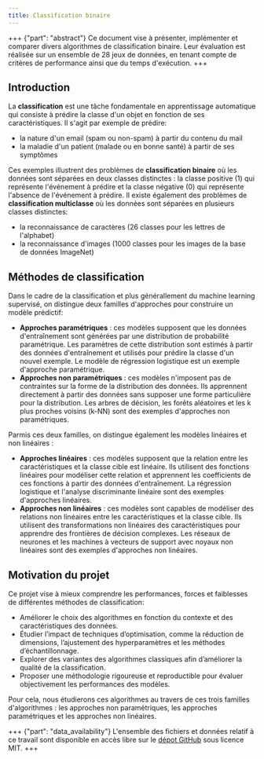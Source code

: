 ```yaml
---
title: Classification binaire
---
```


+++ {"part": "abstract"}
Ce document vise à présenter, implémenter et comparer divers algorithmes de classification binaire. Leur évaluation est réalisée sur un ensemble de 28 jeux de données, en tenant compte de critères de performance ainsi que du temps d'exécution.
+++

## Introduction

La **classification** est une tâche fondamentale en apprentissage automatique qui consiste à prédire la classe d'un objet en fonction de ses caractéristiques. Il s'agit par exemple de prédire:
- la nature d'un email (spam ou non-spam) à partir du contenu du mail
- la maladie d'un patient (malade ou en bonne santé) à partir de ses symptômes

Ces exemples illustrent des problèmes de **classification binaire** où les données sont séparées en deux classes distinctes : la classe positive (1) qui représente l'événement à prédire et la classe négative (0) qui représente l'absence de l'événement à prédire. Il existe également des problèmes de **classification multiclasse** où les données sont séparées en plusieurs classes distinctes:
- la reconnaissance de caractères (26 classes pour les lettres de l'alphabet)
- la reconnaissance d'images (1000 classes pour les images de la base de données ImageNet)

## Méthodes de classification

Dans le cadre de la classification et plus générallement du machine learning supervisé, on distingue deux familles d'approches pour construire un modèle prédictif:
- **Approches paramétriques** : ces modèles supposent que les données d'entraînement sont générées par une distribution de probabilité paramétrique. Les paramètres de cette distribution sont estimés à partir des données d'entraînement et utilisés pour prédire la classe d'un nouvel exemple. Le modèle de régression logistique est un exemple d'approche paramétrique.
- **Approches non paramétriques** : ces modèles n'imposent pas de contraintes sur la forme de la distribution des données. Ils apprennent directement à partir des données sans supposer une forme particulière pour la distribution. Les arbres de décision, les forêts aléatoires et les k plus proches voisins (k-NN) sont des exemples d'approches non paramétriques.

Parmis ces deux familles, on distingue également les modèles linéaires et non linéaires :
- **Approches linéaires** : ces modèles supposent que la relation entre les caractéristiques et la classe cible est linéaire. Ils utilisent des fonctions linéaires pour modéliser cette relation et apprennent les coefficients de ces fonctions à partir des données d'entraînement. La régression logistique et l'analyse discriminante linéaire sont des exemples d'approches linéaires.
- **Approches non linéaires** : ces modèles sont capables de modéliser des relations non linéaires entre les caractéristiques et la classe cible. Ils utilisent des transformations non linéaires des caractéristiques pour apprendre des frontières de décision complexes. Les réseaux de neurones et les machines à vecteurs de support avec noyaux non linéaires sont des exemples d'approches non linéaires.


## Motivation du projet

Ce projet vise à mieux comprendre les performances, forces et faiblesses de différentes méthodes de classification:
- Améliorer le choix des algorithmes en fonction du contexte et des caractéristiques des données.  
- Étudier l’impact de techniques d’optimisation, comme la réduction de dimensions, l’ajustement des hyperparamètres et les méthodes d’échantillonnage.  
- Explorer des variantes des algorithmes classiques afin d’améliorer la qualité de la classification.  
- Proposer une méthodologie rigoureuse et reproductible pour évaluer objectivement les performances des modèles.

Pour cela, nous étudierons ces algorithmes au travers de ces trois familles d'algorithmes : les approches non paramétriques, les approches paramétriques et les approches non linéaires.

+++ {"part": "data_availability"}
L'ensemble des fichiers et données relatif à ce travail sont disponible en accès libre sur le [dépot GitHub](https://github.com/mathisdrn/classification-experiments) sous licence MIT.
+++